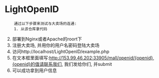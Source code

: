 # LightOpenID
        通过以下步骤来测试与大卖场的连通:
        1. 从该仓库拿代码
2. 部署到Nginx或者Apache的roort下<br>
3. 注册大卖场, 并用你的用户名密码登陆大卖场<br>
4. 访问http://localhost/LightOpenID/example.php<br>
5. 在文本框里面填写:http://153.99.46.202:33905/mall/openid/{openid},{openid}的值请联系我们, 我们发给你们, 并submit<br>
6. 可以成功拿到用户信息<br>
